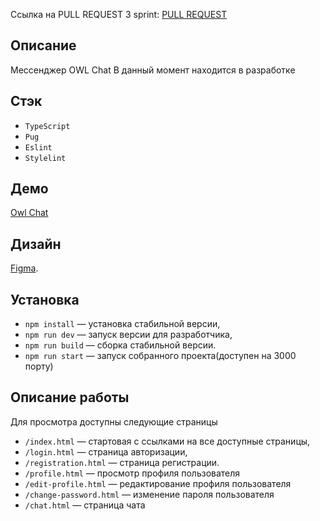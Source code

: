 
Ссылка на PULL REQUEST 3 sprint:
[PULL REQUEST](https://github.com/ddpinz/middle.messenger.praktikum.yandex/pull/3)

## Описание

Мессенджер OWL Chat
В данный момент находится в разработке

## Стэк
- `TypeScript`
- `Pug`
- `Eslint`
- `Stylelint`

## Демо
[Owl Chat](https://happy-easley-7285a8.netlify.app)

## Дизайн
[Figma](https://www.figma.com/file/5wsoJ4ahFth2IKLsGlUHpW/OWL-Chat).

## Установка

- `npm install` — установка стабильной версии,
- `npm run dev` — запуск версии для разработчика,
- `npm run build` — сборка стабильной версии.
- `npm run start` — запуск собранного проекта(доступен на 3000 порту)

## Описание работы

Для просмотра доступны следующие страницы
- `/index.html` — стартовая с ссылками на все доступные страницы,
- `/login.html` — страница авторизации,
- `/registration.html` — страница регистрации.
- `/profile.html` — просмотр профиля пользователя
- `/edit-profile.html` — редактирование профиля пользователя
- `/change-password.html` — изменение пароля пользователя
- `/chat.html` — страница чата